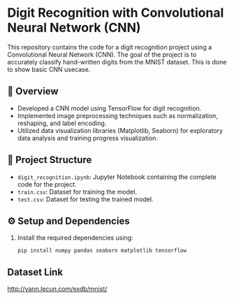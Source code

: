 # Digit Recognition with Convolutional Neural Network (CNN)

This repository contains the code for a digit recognition project using a Convolutional Neural Network (CNN). The goal of the project is to accurately classify hand-written digits from the MNIST dataset. This is done to show basic CNN usecase.

## 🚀 Overview
- Developed a CNN model using TensorFlow for digit recognition.
- Implemented image preprocessing techniques such as normalization, reshaping, and label encoding.
- Utilized data visualization libraries (Matplotlib, Seaborn) for exploratory data analysis and training progress visualization.

## 📁 Project Structure
- `digit_recognition.ipynb`: Jupyter Notebook containing the complete code for the project.
- `train.csv`: Dataset for training the model.
- `test.csv`: Dataset for testing the trained model.

## ⚙️ Setup and Dependencies
1. Install the required dependencies using:
   ```
   pip install numpy pandas seaborn matplotlib tensorflow

## Dataset Link 
<http://yann.lecun.com/exdb/mnist/>
